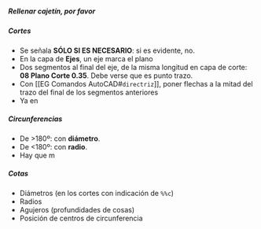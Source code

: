 ##### Rellenar cajetín, por favor
##### Cortes
- Se señala **SÓLO SI ES NECESARIO**: si es evidente, no.
- En la capa de **Ejes**, un eje marca el plano
- Dos segmentos al final del eje, de la misma longitud en capa de corte: **08 Plano Corte 0.35**. Debe verse que es punto trazo.
- Con [[EG Comandos AutoCAD#`directriz`]], poner flechas a la mitad del trazo del final de los segmentos anteriores
- Ya en 
##### Circunferencias
- De >180º: con **diámetro**.
- De <180º: con **radio**.
- Hay que m
##### Cotas
- Diámetros (en los cortes con indicación de `%%c`)
- Radios
- Agujeros (profundidades de cosas)
- Posición de centros de circunferencia
